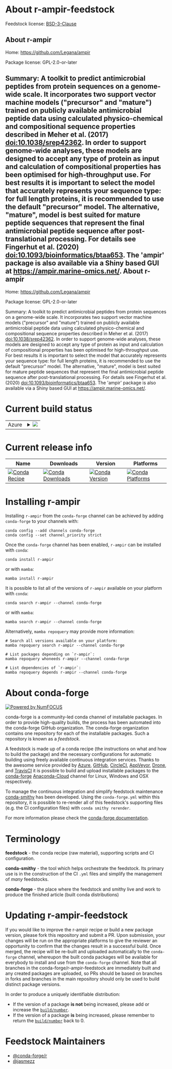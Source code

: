 About r-ampir-feedstock
=======================

Feedstock license: [BSD-3-Clause](https://github.com/conda-forge/r-ampir-feedstock/blob/main/LICENSE.txt)

About r-ampir
-------------

Home: https://github.com/Legana/ampir

Package license: GPL-2.0-or-later

Summary: A toolkit to predict antimicrobial peptides from protein sequences on a genome-wide scale. It incorporates two support vector machine models ("precursor" and "mature") trained on publicly available antimicrobial peptide data using calculated physico-chemical and compositional sequence properties described in Meher et al. (2017) <doi:10.1038/srep42362>. In order to support genome-wide analyses, these models are designed to accept any type of protein as input and calculation of compositional properties has been optimised for high-throughput use. For best results it is important to select the model that accurately represents your sequence type: for full length proteins, it is recommended to use the default "precursor" model. The alternative, "mature", model is best suited for mature peptide sequences that represent the final antimicrobial peptide sequence after post-translational processing. For details see Fingerhut et al. (2020) <doi:10.1093/bioinformatics/btaa653>. The 'ampir' package is also available via a Shiny based GUI at <https://ampir.marine-omics.net/>.
About r-ampir
-------------

Home: https://github.com/Legana/ampir

Package license: GPL-2.0-or-later

Summary: A toolkit to predict antimicrobial peptides from protein sequences on a genome-wide scale. It incorporates two support vector machine models ("precursor" and "mature") trained on publicly available antimicrobial peptide data using calculated physico-chemical and compositional sequence properties described in Meher et al. (2017) <doi:10.1038/srep42362>. In order to support genome-wide analyses, these models are designed to accept any type of protein as input and calculation of compositional properties has been optimised for high-throughput use. For best results it is important to select the model that accurately represents your sequence type: for full length proteins, it is recommended to use the default "precursor" model. The alternative, "mature", model is best suited for mature peptide sequences that represent the final antimicrobial peptide sequence after post-translational processing. For details see Fingerhut et al. (2020) <doi:10.1093/bioinformatics/btaa653>. The 'ampir' package is also available via a Shiny based GUI at <https://ampir.marine-omics.net/>.

Current build status
====================


<table>
    
  <tr>
    <td>Azure</td>
    <td>
      <details>
        <summary>
          <a href="https://dev.azure.com/conda-forge/feedstock-builds/_build/latest?definitionId=14706&branchName=main">
            <img src="https://dev.azure.com/conda-forge/feedstock-builds/_apis/build/status/r-ampir-feedstock?branchName=main">
          </a>
        </summary>
        <table>
          <thead><tr><th>Variant</th><th>Status</th></tr></thead>
          <tbody><tr>
              <td>linux_64_r_base4.2</td>
              <td>
                <a href="https://dev.azure.com/conda-forge/feedstock-builds/_build/latest?definitionId=14706&branchName=main">
                  <img src="https://dev.azure.com/conda-forge/feedstock-builds/_apis/build/status/r-ampir-feedstock?branchName=main&jobName=linux&configuration=linux%20linux_64_r_base4.2" alt="variant">
                </a>
              </td>
            </tr><tr>
              <td>linux_64_r_base4.3</td>
              <td>
                <a href="https://dev.azure.com/conda-forge/feedstock-builds/_build/latest?definitionId=14706&branchName=main">
                  <img src="https://dev.azure.com/conda-forge/feedstock-builds/_apis/build/status/r-ampir-feedstock?branchName=main&jobName=linux&configuration=linux%20linux_64_r_base4.3" alt="variant">
                </a>
              </td>
            </tr><tr>
              <td>osx_64_r_base4.2</td>
              <td>
                <a href="https://dev.azure.com/conda-forge/feedstock-builds/_build/latest?definitionId=14706&branchName=main">
                  <img src="https://dev.azure.com/conda-forge/feedstock-builds/_apis/build/status/r-ampir-feedstock?branchName=main&jobName=osx&configuration=osx%20osx_64_r_base4.2" alt="variant">
                </a>
              </td>
            </tr><tr>
              <td>osx_64_r_base4.3</td>
              <td>
                <a href="https://dev.azure.com/conda-forge/feedstock-builds/_build/latest?definitionId=14706&branchName=main">
                  <img src="https://dev.azure.com/conda-forge/feedstock-builds/_apis/build/status/r-ampir-feedstock?branchName=main&jobName=osx&configuration=osx%20osx_64_r_base4.3" alt="variant">
                </a>
              </td>
            </tr><tr>
              <td>win_64</td>
              <td>
                <a href="https://dev.azure.com/conda-forge/feedstock-builds/_build/latest?definitionId=14706&branchName=main">
                  <img src="https://dev.azure.com/conda-forge/feedstock-builds/_apis/build/status/r-ampir-feedstock?branchName=main&jobName=win&configuration=win%20win_64_" alt="variant">
                </a>
              </td>
            </tr>
          </tbody>
        </table>
      </details>
    </td>
  </tr>
</table>

Current release info
====================

| Name | Downloads | Version | Platforms |
| --- | --- | --- | --- |
| [![Conda Recipe](https://img.shields.io/badge/recipe-r--ampir-green.svg)](https://anaconda.org/conda-forge/r-ampir) | [![Conda Downloads](https://img.shields.io/conda/dn/conda-forge/r-ampir.svg)](https://anaconda.org/conda-forge/r-ampir) | [![Conda Version](https://img.shields.io/conda/vn/conda-forge/r-ampir.svg)](https://anaconda.org/conda-forge/r-ampir) | [![Conda Platforms](https://img.shields.io/conda/pn/conda-forge/r-ampir.svg)](https://anaconda.org/conda-forge/r-ampir) |

Installing r-ampir
==================

Installing `r-ampir` from the `conda-forge` channel can be achieved by adding `conda-forge` to your channels with:

```
conda config --add channels conda-forge
conda config --set channel_priority strict
```

Once the `conda-forge` channel has been enabled, `r-ampir` can be installed with `conda`:

```
conda install r-ampir
```

or with `mamba`:

```
mamba install r-ampir
```

It is possible to list all of the versions of `r-ampir` available on your platform with `conda`:

```
conda search r-ampir --channel conda-forge
```

or with `mamba`:

```
mamba search r-ampir --channel conda-forge
```

Alternatively, `mamba repoquery` may provide more information:

```
# Search all versions available on your platform:
mamba repoquery search r-ampir --channel conda-forge

# List packages depending on `r-ampir`:
mamba repoquery whoneeds r-ampir --channel conda-forge

# List dependencies of `r-ampir`:
mamba repoquery depends r-ampir --channel conda-forge
```


About conda-forge
=================

[![Powered by
NumFOCUS](https://img.shields.io/badge/powered%20by-NumFOCUS-orange.svg?style=flat&colorA=E1523D&colorB=007D8A)](https://numfocus.org)

conda-forge is a community-led conda channel of installable packages.
In order to provide high-quality builds, the process has been automated into the
conda-forge GitHub organization. The conda-forge organization contains one repository
for each of the installable packages. Such a repository is known as a *feedstock*.

A feedstock is made up of a conda recipe (the instructions on what and how to build
the package) and the necessary configurations for automatic building using freely
available continuous integration services. Thanks to the awesome service provided by
[Azure](https://azure.microsoft.com/en-us/services/devops/), [GitHub](https://github.com/),
[CircleCI](https://circleci.com/), [AppVeyor](https://www.appveyor.com/),
[Drone](https://cloud.drone.io/welcome), and [TravisCI](https://travis-ci.com/)
it is possible to build and upload installable packages to the
[conda-forge](https://anaconda.org/conda-forge) [Anaconda-Cloud](https://anaconda.org/)
channel for Linux, Windows and OSX respectively.

To manage the continuous integration and simplify feedstock maintenance
[conda-smithy](https://github.com/conda-forge/conda-smithy) has been developed.
Using the ``conda-forge.yml`` within this repository, it is possible to re-render all of
this feedstock's supporting files (e.g. the CI configuration files) with ``conda smithy rerender``.

For more information please check the [conda-forge documentation](https://conda-forge.org/docs/).

Terminology
===========

**feedstock** - the conda recipe (raw material), supporting scripts and CI configuration.

**conda-smithy** - the tool which helps orchestrate the feedstock.
                   Its primary use is in the construction of the CI ``.yml`` files
                   and simplify the management of *many* feedstocks.

**conda-forge** - the place where the feedstock and smithy live and work to
                  produce the finished article (built conda distributions)


Updating r-ampir-feedstock
==========================

If you would like to improve the r-ampir recipe or build a new
package version, please fork this repository and submit a PR. Upon submission,
your changes will be run on the appropriate platforms to give the reviewer an
opportunity to confirm that the changes result in a successful build. Once
merged, the recipe will be re-built and uploaded automatically to the
`conda-forge` channel, whereupon the built conda packages will be available for
everybody to install and use from the `conda-forge` channel.
Note that all branches in the conda-forge/r-ampir-feedstock are
immediately built and any created packages are uploaded, so PRs should be based
on branches in forks and branches in the main repository should only be used to
build distinct package versions.

In order to produce a uniquely identifiable distribution:
 * If the version of a package **is not** being increased, please add or increase
   the [``build/number``](https://docs.conda.io/projects/conda-build/en/latest/resources/define-metadata.html#build-number-and-string).
 * If the version of a package **is** being increased, please remember to return
   the [``build/number``](https://docs.conda.io/projects/conda-build/en/latest/resources/define-metadata.html#build-number-and-string)
   back to 0.

Feedstock Maintainers
=====================

* [@conda-forge/r](https://github.com/conda-forge/r/)
* [@jasmezz](https://github.com/jasmezz/)

